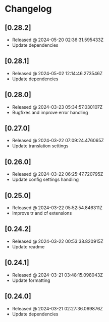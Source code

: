 # Changelog

## [0.28.2]

- Released @ 2024-05-20 02:36:31.595433Z
- Update dependencies

## [0.28.1]

- Released @ 2024-05-02 12:14:46.273546Z
- Update dependencies

## [0.28.0]

- Released @ 2024-03-23 05:34:57.030107Z
- Bugfixes and improve error handling

## [0.27.0]

- Released @ 2024-03-22 07:09:24.476065Z
- Update translation settings

## [0.26.0]

- Released @ 2024-03-22 06:25:47.720795Z
- Update config settings handling

## [0.25.0]

- Released @ 2024-03-22 05:52:54.846311Z
- Improve tr and cf extensions

## [0.24.2]

- Released @ 2024-03-22 00:53:38.820915Z
- Update readme

## [0.24.1]

- Released @ 2024-03-21 03:48:15.098043Z
- Update formatting

## [0.24.0]

- Released @ 2024-03-21 02:27:36.069876Z
- Update dependencies
